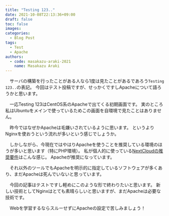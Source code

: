 ```yaml
---
title: "Testing 123.."
date: 2021-10-08T22:13:36+09:00
draft: false
toc: false
images:
categories: 
  - Blog Post
tags:
  - Test
  - Apache
authors:
  - code: masakazu-araki-2021
    name: Masakazu Araki
---
```

　サーバの構築を行ったことがある人なら1度は見たことがあるであろう`Testing 123..`の表記。
今回はテスト投稿ですが、せっかくですしApacheについて語ろうかと思います。

　一応Testing 123はCentOS系のApacheで出てくる初期画面です。
実のところ私はUbuntuをメインで使っているためこの画面を自環境で見たことはありません。

　昨今ではなぜかApacheは毛嫌いされているように思います。
というよりNginxを使おうという流れが多いという感じでしょうか。

　しかしながら、今現在ではやはりApacheを使うことを推奨している環境のほうが多いと思います（特にPHP環境）。
私が個人的に使っている[NextCloudの推奨要件](https://docs.nextcloud.com/server/latest/admin_manual/installation/system_requirements.html)はこんな感じ。
Apacheが推奨になっています。

　それ以外のツールでもApacheを明示的に指定しているソフトウェアが多くあり、まだApacheは死んでいないと思っています。

　今回の記事はテストですし軽めにこのような形で終わりたいと思います。
新しい技術としてNginxはとても素晴らしいと思いますが、まだApacheは必要な技術です。

　Webを学習するならスルーせずにApacheの設定で苦しみましょう！
